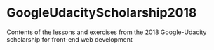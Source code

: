 # GoogleUdacityScholarship2018
Contents of the lessons and exercises from the 2018 Google-Udacity scholarship for front-end web development
